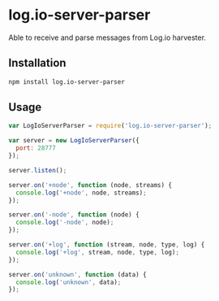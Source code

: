 # log.io-server-parser

Able to receive and parse messages from Log.io harvester.

## Installation

```bash
npm install log.io-server-parser
```

## Usage

```javascript
var LogIoServerParser = require('log.io-server-parser');

var server = new LogIoServerParser({
  port: 28777
});

server.listen();

server.on('+node', function (node, streams) {
  console.log('+node', node, streams);
});

server.on('-node', function (node) {
  console.log('-node', node);
});

server.on('+log', function (stream, node, type, log) {
  console.log('+log', stream, node, type, log);
});

server.on('unknown', function (data) {
  console.log('unknown', data);
});

```